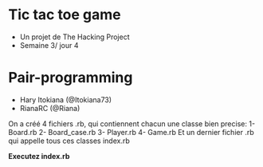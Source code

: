# Tic tac toe game

  - Un projet de The Hacking Project
  - Semaine 3/ jour 4

# Pair-programming

  - Hary Itokiana (@Itokiana73)
  - RianaRC (@Riana)



 On a créé 4 fichiers .rb, qui contiennent chacun une classe bien precise:
 1- Board.rb 
 2- Board_case.rb
 3- Player.rb
 4- Game.rb 
 Et un dernier fichier .rb qui appelle tous ces classes
 index.rb


**Executez index.rb**  
